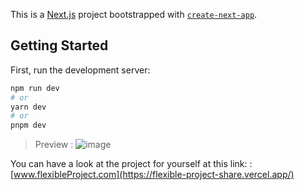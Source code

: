 This is a [Next.js](https://nextjs.org/) project bootstrapped with [`create-next-app`](https://github.com/vercel/next.js/tree/canary/packages/create-next-app).

## Getting Started

First, run the development server:

```bash
npm run dev
# or
yarn dev
# or
pnpm dev
```

> Preview :
![image](https://arweave.net/UdhVZfEEZXbkO4WCQo-U5GNgJC7-Yl0PLucw-x8mYiU)

You can have a look at the project for yourself at this link:  : [www.flexibleProject.com](https://flexible-project-share.vercel.app/)
